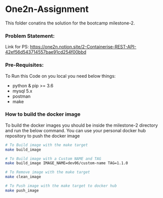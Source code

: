 
# One2n-Assignment
This folder conatins the solution for the bootcamp milestone-2. 

### Problem Statement:
Link for PS: https://one2n.notion.site/2-Containerise-REST-API-42ef56d543714557bae91cd254f00bbd

### Pre-Requisites:
To Run this Code on you local you need below things:
* python & pip >= 3.6
* mysql 5.x
* postman
* make

### How to build the docker image

To build the docker images you should be inside the milestone-2 directory and run the below command. You can use your personal docker hub repository to push the docker image

```bash
# To Build image with the make target
make build_image

# To Build image with a Custom NAME and TAG
make build_image IMAGE_NAME=dev06/custom-name TAG=1.1.0

# To Remove image with the make target
make clean_image

# To Push image with the make target to docker hub
make push_image
```






